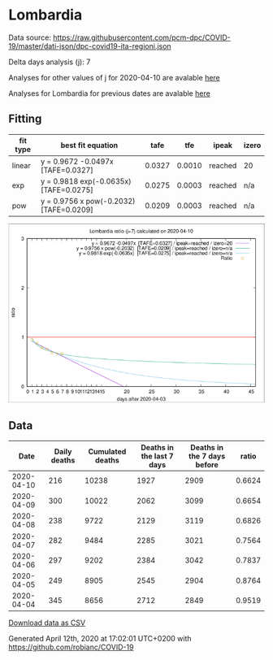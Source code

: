 # Lombardia

Data source: https://raw.githubusercontent.com/pcm-dpc/COVID-19/master/dati-json/dpc-covid19-ita-regioni.json

Delta days analysis (j): 7

Analyses for other values of j for 2020-04-10 are avalable [here](../2020-04-10/README.md)

Analyses for Lombardia for previous dates are avalable [here](../README.md)

## Fitting 
|fit type|best fit equation|tafe|tfe|ipeak|izero|
|-------|-----|--------|------|---|---|
|linear|y = 0.9672 -0.0497x  [TAFE=0.0327]|0.0327|0.0010|reached|20|
|exp|y = 0.9818 exp(-0.0635x)  [TAFE=0.0275]|0.0275|0.0003|reached|n/a|
|pow|y = 0.9756 x pow(-0.2032)  [TAFE=0.0209]|0.0209|0.0003|reached|n/a|

![Plot](COVID-19_lombardia_j7_2020-04-10.png)

## Data
|Date|Daily deaths|Cumulated deaths|Deaths in the last 7 days|Deaths in the 7 days before|ratio|
|----|----------|-----------|-------|--------------------|-----|
|2020-04-10|216|10238|1927|2909|0.6624|
|2020-04-09|300|10022|2062|3099|0.6654|
|2020-04-08|238|9722|2129|3119|0.6826|
|2020-04-07|282|9484|2285|3021|0.7564|
|2020-04-06|297|9202|2384|3042|0.7837|
|2020-04-05|249|8905|2545|2904|0.8764|
|2020-04-04|345|8656|2712|2849|0.9519|

[Download data as CSV](COVID-19_lombardia_j7_2020-04-10.csv)

Generated April 12th, 2020 at 17:02:01 UTC+0200 with https://github.com/robianc/COVID-19
